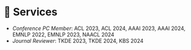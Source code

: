 # 💼 Services
- *Conference PC Member*: ACL 2023, ACL 2024, AAAI 2023, AAAI 2024, EMNLP 2022, EMNLP 2023, NAACL 2024
- *Journal Reviewer*: TKDE 2023, TKDE 2024, KBS 2024

<!-- - *AAAI PC Member*: AAAI 2023, AAAI 2024
- *EMNLP PC Member*: EMNLP 2022, EMNLP 2023
- *NAACL PC Member*: NAACL 2024
- *TKDE Reviewr*: TKDE 2023 -->
